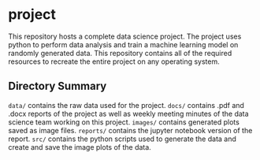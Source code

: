 # project

This repository hosts a complete data science project. The project uses python to perform data analysis and train a machine learning model on randomly generated data. This repository contains all of the required resources to recreate the entire project on any operating system.

## Directory Summary
`data/` contains the raw data used for the project. `docs/` contains .pdf and .docx reports of the project as well as weekly meeting minutes of the data science team working on this project. `images/` contains generated plots saved as image files. `reports/` contains the jupyter notebook version of the report. `src/` contains the python scripts used to generate the data and create and save the image plots of the data.